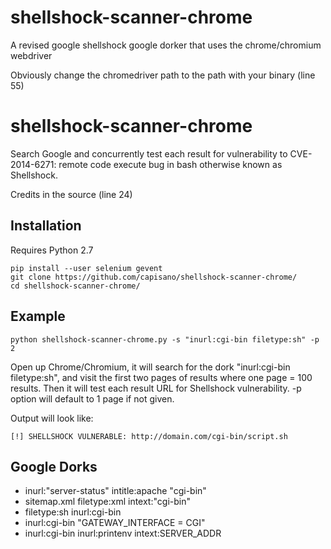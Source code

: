 # shellshock-scanner-chrome
A revised google shellshock google dorker that uses the chrome/chromium webdriver

Obviously change the chromedriver path to the path with your binary (line 55)


shellshock-scanner-chrome
========

Search Google and concurrently test each result for vulnerability to CVE-2014-6271: remote code execute bug in bash otherwise known as Shellshock.

Credits in the source (line 24)

Installation
-----
Requires Python 2.7

``` shell
pip install --user selenium gevent
git clone https://github.com/capisano/shellshock-scanner-chrome/
cd shellshock-scanner-chrome/
```

Example
-----

``` shell
python shellshock-scanner-chrome.py -s "inurl:cgi-bin filetype:sh" -p 2
```

Open up Chrome/Chromium, it will search for the dork "inurl:cgi-bin filetype:sh", and visit the first two pages of results where one page = 100 results. Then it will test each result URL for Shellshock vulnerability. -p option will default to 1 page if not given.


Output will look like:
``` shell
[!] SHELLSHOCK VULNERABLE: http://domain.com/cgi-bin/script.sh
```

Google Dorks
-----
* inurl:"server-status"  intitle:apache "cgi-bin"
* sitemap.xml filetype:xml intext:"cgi-bin"
* filetype:sh inurl:cgi-bin
* inurl:cgi-bin "GATEWAY_INTERFACE = CGI"
* inurl:cgi-bin inurl:printenv intext:SERVER_ADDR

